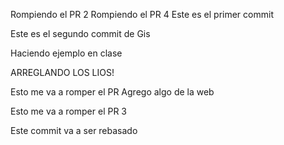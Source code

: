 

Rompiendo el PR 2
Rompiendo el PR 4
Este es el primer commit

Este es el segundo commit de Gis


Haciendo ejemplo en clase


ARREGLANDO LOS LIOS!

Esto me va a romper el PR
Agrego algo de la web


Esto me va a romper el PR 3








Este commit va a ser rebasado
